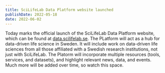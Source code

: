 ```yaml
---
title: SciLifeLab Data Platform website launched
publishDate: 2022-05-18
date: 2022-06-02
---
```


Today marks the official launch of the SciLifeLab Data Platform website, which can be found at [data.scilifelab.se](https://data.scilifelab.se). The PLatform will act as a hub for data-driven life science in Sweden. It will include work on data-driven life sciences from all those affiliated with a Swedish research institutions, not just with SciLifeLab. The Platorm will incorporate multiple resources (tools, services, and datasets), and highlight relevant news, data, and events. Much more will be added over time, so watch this space.
